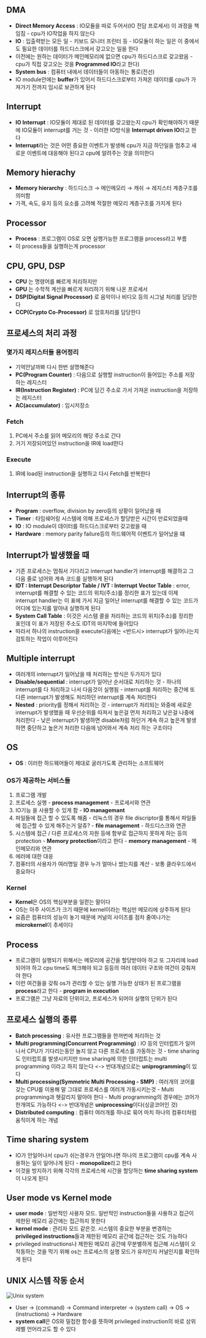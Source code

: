 ## DMA

- **Direct Memory Access** : IO모듈을 따로 두어서(IO 전담 프로세서) 이 과정을 책임짐 - cpu가 IO작업을 하지 않는다
- **IO** : 입출력받는 모든 일 - 키보드 모니터 프린터 등 - IO모듈이 하는 일은 이 중에서도 필요한 데이터를 하드디스크에서 갖고오는 일을 한다
- 이전에는 원하는 데이터가 메인메모리에 없으면 cpu가 하드디스크로 갖고왔음 - cpu가 직접 갖고오는 것을 **Programmed IO**라고 한다)
- **System bus** : 컴퓨터 내에서 데이터들이 아동하는 통로(전선)
- IO module안에는 **buffer**가 있어서 하드디스크로부터 가져온 데이터를 cpu가 가져가기 전까지 임시로 보관하게 된다

## Interrupt

- **IO Interrupt** : IO모듈이 제대로 된 데이터를 갖고왔는지 cpu가 확인해야하기 때문에 IO모듈이 interrupt를 거는 것 - 이러한 IO방식을 **Interrupt driven IO**라고 한다
- **Interrupt**라는 것은 어떤 중요한 이벤트가 발생해 cpu가 지금 하던일을 멈추고 새로운 이벤트에 대응해야 된다고 cpu에 알려주는 것을 의미한다

## Memory hierachy

- **Memory hierarchy** : 하드디스크 → 메인메모리 → 캐쉬 → 레지스터 계층구조를 의미함
- 가격, 속도, 유지 등의 요소를 고려해 적절한 메모리 계층구조를 가지게 된다

## Processor

- **Process** : 프로그램이 OS로 오면 실행가능한 프로그램을 process라고 부름
- 이 process들을 실행하는게 processor

## CPU, GPU, DSP

- **CPU** 는 명령어를 빠르게 처리하지만
- **GPU** 는 수학적 계산을 빠르게 처리하기 위해 나온 프로세서
- **DSP(Digital Signal Processor)** 로 음악이나 비디오 등의 시그널 처리를 담당한다
- **CCP(Crypto Co-Processor)** 로 암호처리를 담당한다

## 프로세스의 처리 과정

### 몇가지 레지스터들 용어정리

- 기억안날까봐 다시 한번 설명해준다
- **PC(Program Counter)** : 다음으로 실행할 instruction이 들어있는 주소를 저장하는 레지스터
- **IR(Instruction Register)** : PC에 담긴 주소로 가서 가져온 instruction을 저장하는 레지스터
- **AC(accumulator)** : 임시저장소

### Fetch

1. PC에서 주소를 읽어 메모리의 해당 주소로 간다
2. 거기 저장되어있던 instruction을 IR에 load한다

### Execute

1. IR에 load된 instruction을 실행하고 다시 Fetch를 반복한다

## Interrupt의 종류

- **Program** : overflow, division by zero등의 상황이 일어났을 때
- **Timer** : 타임쉐어링 시스템에 의해 프로세스가 할당받은 시간이 만료되었을때
- **IO** : IO module이 데이터를 하드디스크로부터 갖고왔을 때
- **Hardware** : memory parity failure등의 하드웨어적 이벤트가 일어났을 떄

## Interrupt가 발생했을 때

- 기존 프로세스는 멈춰서 기다리고 interrupt handler가 interrupt를 해결하고 그 다음 줄로 넘어와 계속 코드를 실행하게 된다
- **IDT : Interrupt Descriptor Table / IVT : Interrupt Vector Table** : error, interrupt를 해결할 수 있는 코드의 위치(주소)를 정리한 표가 있는데 이제 interrupt handler는 이 표에 가서 지금 일어난 interrupt를 해결할 수 있는 코드가 어디에 있는지를 알아내 실행하게 된다
- **System Call Table** : 이것은 시스템 콜을 처리하는 코드의 위치(주소)를 정리한 표인데 이 표가 저장된 주소도 IDT의 마지막에 들어있다
- 따라서 하나의 instruction을 execute다음에는 <반드시> interrupt가 일어나는지 검토하는 작업이 이루어진다

## Multiple interrupt

- 여러개의 interrupt가 일어났을 때 처리하는 방식은 두가지가 있다
- **Disable/sequential** : interrupt가 일어난 순서대로 처리하는 것 - 하나의 interrupt를 다 처리하고 나서 다음것이 실행됨 - interrupt를 처리하는 중간에 또다른 interrupt가 발생해도 처리하던 interrupt를 계속 처리한다
- **Nested** : priority를 정해서 처리하는 것 - interrupt가 처리되는 와중에 새로운 interrupt가 발생했을 때 우선순위를 따져서 높은걸 먼저 처리하고 낮은걸 나중에 처리한다 - 낮은 interrupt가 발생하면 disable처럼 하던거 계속 하고 높은게 발생하면 중단하고 높은거 처리한 다음에 넘어와서 계속 처리 하는 구조이다

## OS

- **OS** : 이러한 하드웨어들이 제대로 굴러가도록 관리하는 소프트웨어

### OS가 제공하는 서비스들

1. 프로그램 개발
2. 프로세스 실행 - **process management** - 프로세서와 연관
3. IO기능 을 사용할 수 있게 함 - **IO managemant**
4. 파일들에 접근 할 수 있도록 해줌 - 리눅스의 경우 file discriptor를 통해서 파일들에 접근할 수 있게 해주는거 알쥬? - **file management** - 하드디스크와 연관
5. 시스템에 접근 / 다른 프로세스의 자원 등에 함부로 접근하지 못하게 하는 등의 protection - **Memory protection**이라고 한다 - **memory management** - 메인메모리와 연관
6. 에러에 대한 대응
7. 컴퓨터의 사용자가 여러명일 경우 누가 얼마나 썼는지를 계산 - 보통 클라우드에서 중요하다

### Kernel

- **Kernel**은 OS의 핵심부분을 일컫는 말이다
- OS는 아주 사이즈가 크기 때문에 kernel이라는 핵심만 메모리에 상주하게 된다
- 요즘은 컴퓨터의 성능이 놓기 때문에 커널의 사이즈를 점차 줄여나가는 **microkernel**이 추세이다

## Process

- 프로그램이 실행되기 위해서는 메모리에 공간을 할당받아야 하고 또 그자리에 load되어야 하고 cpu time도 체크해야 되고 등등의 여러 데이터 구조와 여건이 갖춰져야 한다
- 이런 여건들을 갖춰 os가 관리할 수 있는 실행 가능한 상태가 된 프로그램을 **process**라고 한다 - **program in execution**
- 프로그램은 그냥 자료의 단위이고, 프로세스가 되어야 실행의 단위가 된다

## 프로세스 실행의 종류

- **Batch processing** : 유사한 프로그램들을 한꺼번에 처리하는 것
- **Multi programming(Concurrent Programming)** : IO 등의 인터럽트가 일어나서 CPU가 기다리는동안 놀지 않고 다른 프로세스를 가동하는 것 - time sharing도 인터럽트를 발생시키지만 time sharing에 의한 인터럽트는 multi programming 이라고 하지 않는다 <-> 반대개념으로는 **uniprogramming**이 있다
- **Multi processing(Symmetric Multi Processing - SMP)** : 여러개의 코어를 갖는 CPU를 이용해 말 그대로 프로세스를 여러개 가동시키는것 - Multi programming과 헷갈리지 말아야 한다 - Multi programming의 경우에는 코어가 한개여도 가능하다 <-> 반대개념은 **uniprocessing**이다(싱글코어인 것)
- **Distributed computing** : 컴퓨터 여러개를 하나로 묶어 마치 하나의 컴퓨터처럼 움직이게 하는 개념

## Time sharing system

- IO가 안일어나서 cpu가 쉬는경우가 안일어나면 하나의 프로그램이 cpu를 계속 사용하는 일이 일어나게 된다 - **monopolize**라고 한다
- 이것을 방지하기 위해 각각의 프로세스에 시간을 할당하는 **time sharing system**이 나오게 된다

## User mode vs Kernel mode

- **user mode** : 일반적인 사용자 모드. 일반적인 instruction들을 사용하고 접근이 제한된 메모리 공간에는 접근하지 못한다
- **kernel mode** : 관리자 모드 같은것. 시스템의 중요한 부분을 변경하는 **privileged instructions**들과 제한된 메모리 공간에 접근하는 것도 가능하다
- privileged instructions나 제한된 메모리 공간에 무분별하게 접근해 시스템이 오작동하는 것을 막기 위해 os는 프로세스의 실행 모드가 유저인지 커널인지를 확인하게 된다

## UNIX 시스템 작동 순서

![Unix system](os.spring.2021.cse.cnu.ac.kr/images/1/image1.png)

- User → (command) → Command interpreter → (system call) → OS → (instructions) → Hardware
- **system call**은 OS와 밀접한 함수를 뜻하며 privileged instruction의 바로 상위 레벨 언어라고도 할 수 있다